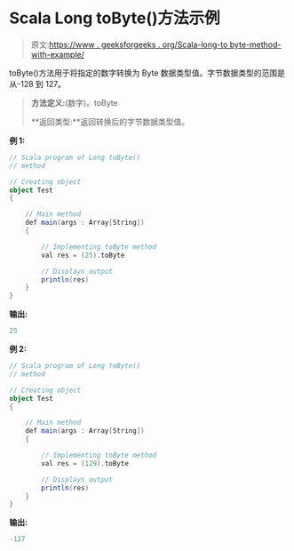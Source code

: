 # Scala Long toByte()方法示例

> 原文:[https://www . geeksforgeeks . org/Scala-long-to byte-method-with-example/](https://www.geeksforgeeks.org/scala-long-tobyte-method-with-example/)

toByte()方法用于将指定的数字转换为 Byte 数据类型值。字节数据类型的范围是从-128 到 127。

> **方法定义:**(数字)。toByte
> 
> **返回类型:**返回转换后的字节数据类型值。

**例 1:**

```scala
// Scala program of Long toByte()
// method

// Creating object
object Test
{

    // Main method
    def main(args : Array[String])
    {

        // Implementing toByte method
        val res = (25).toByte

        // Displays output
        println(res)
    }
}
```

**输出:**

```scala
25
```

**例 2:**

```scala
// Scala program of Long toByte()
// method

// Creating object
object Test
{

    // Main method
    def main(args : Array[String])
    {

        // Implementing toByte method
        val res = (129).toByte

        // Displays output
        println(res)
    }
}
```

**输出:**

```scala
-127
```